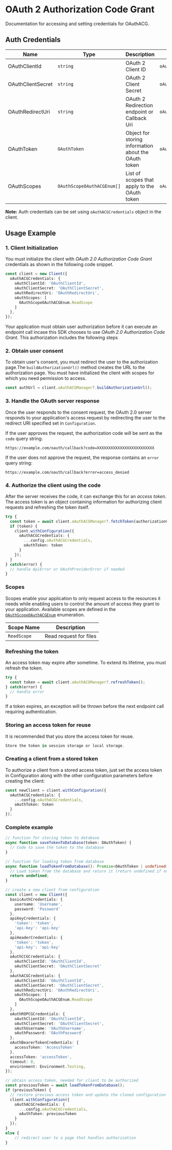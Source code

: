 
# OAuth 2 Authorization Code Grant



Documentation for accessing and setting credentials for OAuthACG.

## Auth Credentials

| Name | Type | Description | Setter |
|  --- | --- | --- | --- |
| OAuthClientId | `string` | OAuth 2 Client ID | `oAuthClientId` |
| OAuthClientSecret | `string` | OAuth 2 Client Secret | `oAuthClientSecret` |
| OAuthRedirectUri | `string` | OAuth 2 Redirection endpoint or Callback Uri | `oAuthRedirectUri` |
| OAuthToken | `OAuthToken` | Object for storing information about the OAuth token | `oAuthToken` |
| OAuthScopes | `OAuthScopeOAuthACGEnum[]` | List of scopes that apply to the OAuth token | `oAuthScopes` |



**Note:** Auth credentials can be set using `oAuthACGCredentials` object in the client.

## Usage Example

### 1\. Client Initialization

You must initialize the client with *OAuth 2.0 Authorization Code Grant* credentials as shown in the following code snippet.

```ts
const client = new Client({
  oAuthACGCredentials: {
    oAuthClientId: 'OAuthClientId',
    oAuthClientSecret: 'OAuthClientSecret',
    oAuthRedirectUri: 'OAuthRedirectUri',
    oAuthScopes: [
      OAuthScopeOAuthACGEnum.ReadScope
    ]
  },
});
```



Your application must obtain user authorization before it can execute an endpoint call incase this SDK chooses to use *OAuth 2.0 Authorization Code Grant*. This authorization includes the following steps

### 2\. Obtain user consent

To obtain user's consent, you must redirect the user to the authorization page.The `buildAuthorizationUrl()` method creates the URL to the authorization page. You must have initialized the client with scopes for which you need permission to access.

```ts
const authUrl = client.oAuthACGManager?.buildAuthorizationUrl();
```

### 3\. Handle the OAuth server response

Once the user responds to the consent request, the OAuth 2.0 server responds to your application's access request by redirecting the user to the redirect URI specified set in `Configuration`.

If the user approves the request, the authorization code will be sent as the `code` query string:

```
https://example.com/oauth/callback?code=XXXXXXXXXXXXXXXXXXXXXXXXX
```

If the user does not approve the request, the response contains an `error` query string:

```
https://example.com/oauth/callback?error=access_denied
```

### 4\. Authorize the client using the code

After the server receives the code, it can exchange this for an *access token*. The access token is an object containing information for authorizing client requests and refreshing the token itself.

```ts
try {
  const token = await client.oAuthACGManager?.fetchToken(authorizationCode);
  if (token) {
    client.withConfiguration({
      oAuthACGCredentials: {
        ...config.oAuthACGCredentials,
        oAuthToken: token
      }
    });
  }
} catch(error) {
  // handle ApiError or OAuthProviderError if needed
}
```

### Scopes

Scopes enable your application to only request access to the resources it needs while enabling users to control the amount of access they grant to your application. Available scopes are defined in the [`OAuthScopeOAuthACGEnum`](../../doc/models/o-auth-scope-o-auth-acg-enum.md) enumeration.

| Scope Name | Description |
|  --- | --- |
| `ReadScope` | Read request for files |

### Refreshing the token

An access token may expire after sometime. To extend its lifetime, you must refresh the token.

```ts
try {
  const token = await client.oAuthACGManager?.refreshToken();
} catch(error) {
  // handle error
}
```

If a token expires, an exception will be thrown before the next endpoint call requiring authentication.

### Storing an access token for reuse

It is recommended that you store the access token for reuse.

```ts
Store the token in session storage or local storage.
```

### Creating a client from a stored token

To authorize a client from a stored access token, just set the access token in Configuration along with the other configuration parameters before creating the client:

```ts
const newClient = client.withConfiguration({
  oAuthACGCredentials: {
    ...config.oAuthACGCredentials,
    oAuthToken: token
  }
});
```

### Complete example



```ts
// function for storing token to database
async function saveTokenToDatabase(token: OAuthToken) {
  // Code to save the token to the database
}

// function for loading token from database
async function loadTokenFromDatabase(): Promise<OAuthToken | undefined> {
  // Load token from the database and return it (return undefined if no token exists)
  return undefined;
}

// create a new client from configuration
const client = new Client({
  basicAuthCredentials: {
    username: 'Username',
    password: 'Password'
  },
  apiKeyCredentials: {
    'token': 'token',
    'api-key': 'api-key'
  },
  apiHeaderCredentials: {
    'token': 'token',
    'api-key': 'api-key'
  },
  oAuthCCGCredentials: {
    oAuthClientId: 'OAuthClientId',
    oAuthClientSecret: 'OAuthClientSecret'
  },
  oAuthACGCredentials: {
    oAuthClientId: 'OAuthClientId',
    oAuthClientSecret: 'OAuthClientSecret',
    oAuthRedirectUri: 'OAuthRedirectUri',
    oAuthScopes: [
      OAuthScopeOAuthACGEnum.ReadScope
    ]
  },
  oAuthROPCGCredentials: {
    oAuthClientId: 'OAuthClientId',
    oAuthClientSecret: 'OAuthClientSecret',
    oAuthUsername: 'OAuthUsername',
    oAuthPassword: 'OAuthPassword'
  },
  oAuthBearerTokenCredentials: {
    accessToken: 'AccessToken'
  },
  accessToken: 'accessToken',
  timeout: 0,
  environment: Environment.Testing,
});

// obtain access token, needed for client to be authorized
const previousToken = await loadTokenFromDatabase();
if (previousToken) {
  // restore previous access token and update the cloned configuration with the token
  client.withConfiguration({
    oAuthACGCredentials: {
      ...config.oAuthACGCredentials,
      oAuthToken: previousToken
    }
  });
}
else {
    // redirect user to a page that handles authorization
}
```


